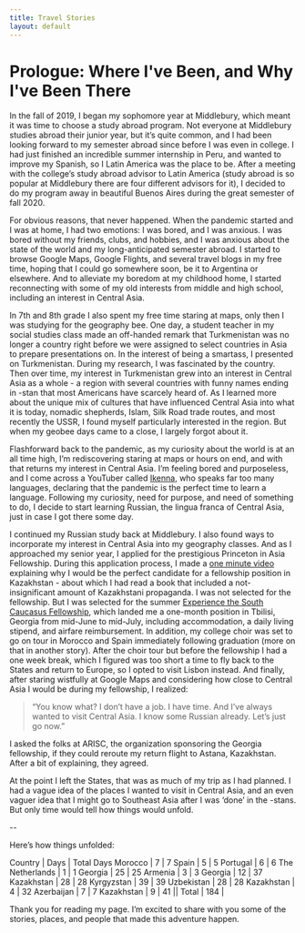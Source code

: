 ```yaml
---
title: Travel Stories
layout: default
---
```


# Prologue: Where I've Been, and Why I've Been There

In the fall of 2019, I began my sophomore year at Middlebury, which meant it was time to choose a study abroad program. Not everyone at Middlebury studies abroad their junior year, but it’s quite common, and I had been looking forward to my semester abroad since before I was even in college. I had just finished an incredible summer internship in Peru, and wanted to improve my Spanish, so I Latin America was the place to be. After a meeting with the college’s study abroad advisor to Latin America (study abroad is so popular at Middlebury there are four different advisors for it), I decided to do my program away in beautiful Buenos Aires during the great semester of fall 2020.

For obvious reasons, that never happened. When the pandemic started and I was at home, I had two emotions: I was bored, and I was anxious. I was bored without my friends, clubs, and hobbies, and I was anxious about the state of the world and my long-anticipated semester abroad. I started to browse Google Maps, Google Flights, and several travel blogs in my free time, hoping that I could go somewhere soon, be it to Argentina or elsewhere. And to alleviate my boredom at my childhood home, I started reconnecting with some of my old interests from middle and high school, including an interest in Central Asia.

In 7th and 8th grade I also spent my free time staring at maps, only then I was studying for the geography bee. One day, a student teacher in my social studies class made an off-handed remark that Turkmenistan was no longer a country right before we were assigned to select countries in Asia to prepare presentations on. In the interest of being a smartass, I presented on Turkmenistan. During my research, I was fascinated by the country. Then over time, my interest in Turkmenistan grew into an interest in Central Asia as a whole - a region with several countries with funny names ending in -stan that most Americans have scarcely heard of. As I learned more about the unique mix of cultures that have influenced Central Asia into what it is today, nomadic shepherds, Islam, Silk Road trade routes, and most recently the USSR, I found myself particularly interested in the region. But when my geobee days came to a close, I largely forgot about it.

Flashforward back to the pandemic, as my curiosity about the world is at an all time high, I’m rediscovering staring at maps or hours on end, and with that returns my interest in Central Asia. I’m feeling bored and purposeless, and I come across a YouTuber called [Ikenna](https://www.youtube.com/watch?v=Qbpxal0i_5w), who speaks far too many languages, declaring that the pandemic is the perfect time to learn a language. Following my curiosity, need for purpose, and need of something to do, I decide to start learning Russian, the lingua franca of Central Asia, just in case I got there some day.

I continued my Russian study back at Middlebury. I also found ways to incorporate my interest in Central Asia into my geography classes. And as I approached my senior year, I applied for the prestigious Princeton in Asia Fellowship. During this application process, I made a [one minute video](https://drive.google.com/file/d/1E9BwuGm14PYY5RVunE7AxvnUpZfpxQnr/view?usp=sharing) explaining why I would be the perfect candidate for a fellowship position in Kazakhstan - about which I had read a book that included a not-insignificant amount of Kazakhstani propaganda. I was not selected for the fellowship. But I was selected for the summer [Experience the South Caucasus Fellowship](https://arisc.org/events/experience-the-south-caucasus-fellowship/), which landed me a one-month position in Tbilisi, Georgia from mid-June to mid-July, including accommodation, a daily living stipend, and airfare reimbursement. In addition, my college choir was set to go on tour in Morocco and Spain immediately following graduation (more on that in another story). After the choir tour but before the fellowship I had a one week break, which I figured was too short a time to fly back to the States and return to Europe, so I opted to visit Lisbon instead. And finally, after staring wistfully at Google Maps and considering how close to Central Asia I would be during my fellowship, I realized:

> “You know what? I don’t have a job. I have time. And I’ve always wanted to visit Central Asia. I know some Russian already. Let’s just go now.”

I asked the folks at ARISC, the organization sponsoring the Georgia fellowship, if they could reroute my return flight to Astana, Kazakhstan. After a bit of explaining, they agreed.

At the point I left the States, that was as much of my trip as I had planned. I had a vague idea of the places I wanted to visit in Central Asia, and an even vaguer idea that I might go to Southeast Asia after I was ‘done’ in the -stans. But only time would tell how things would unfold.

--

Here’s how things unfolded:

Country | Days | Total Days
Morocco | 7 | 7
Spain | 5 | 5
Portugal | 6 | 6
The Netherlands | 1 | 1
Georgia | 25 | 25
Armenia | 3 | 3
Georgia | 12 | 37
Kazakhstan | 28 | 28
Kyrgyzstan | 39 | 39
Uzbekistan | 28 | 28
Kazakhstan | 4 | 32
Azerbaijan | 7 | 7
Kazakhstan | 9 | 41
||
Total | 184 |

Thank you for reading my page. I’m excited to share with you some of the stories, places, and people that made this adventure happen.
